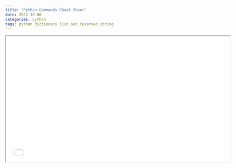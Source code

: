 ```yaml
---
title: "Python Commands Cheat Sheet" 
date: 2022-10-06 
categories: python 
tags: python dictionary list set reserved string
---
```


<div class="pdf-container">
    <iframe src="/assets/docs/python_commands.pdf" height="400" width="712" allowfullscreen="" frameborder="10">
    </iframe>
</div>
